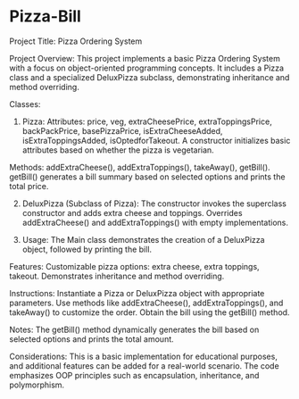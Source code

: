 # Pizza-Bill

Project Title: Pizza Ordering System

Project Overview:
This project implements a basic Pizza Ordering System with a focus on object-oriented programming concepts. It includes a Pizza class and a specialized DeluxPizza subclass, demonstrating inheritance and method overriding.

Classes:

1. Pizza:
  Attributes:
    price, veg, extraCheesePrice, extraToppingsPrice, backPackPrice, basePizzaPrice, isExtraCheeseAdded, isExtraToppingsAdded, isOptedforTakeout.
    A constructor initializes basic attributes based on whether the pizza is vegetarian.
  
  Methods:
    addExtraCheese(), addExtraToppings(), takeAway(), getBill().
    getBill() generates a bill summary based on selected options and prints the total price.

2. DeluxPizza (Subclass of Pizza):
  The constructor invokes the superclass constructor and adds extra cheese and toppings.
  Overrides addExtraCheese() and addExtraToppings() with empty implementations.

3. Usage:
  The Main class demonstrates the creation of a DeluxPizza object, followed by printing the bill.

Features:
  Customizable pizza options: extra cheese, extra toppings, takeout.
  Demonstrates inheritance and method overriding.

Instructions:
  Instantiate a Pizza or DeluxPizza object with appropriate parameters.
  Use methods like addExtraCheese(), addExtraToppings(), and takeAway() to customize the order.
  Obtain the bill using the getBill() method.

Notes:
  The getBill() method dynamically generates the bill based on selected options and prints the total amount.

Considerations:
  This is a basic implementation for educational purposes, and additional features can be added for a real-world scenario.
  The code emphasizes OOP principles such as encapsulation, inheritance, and polymorphism.
